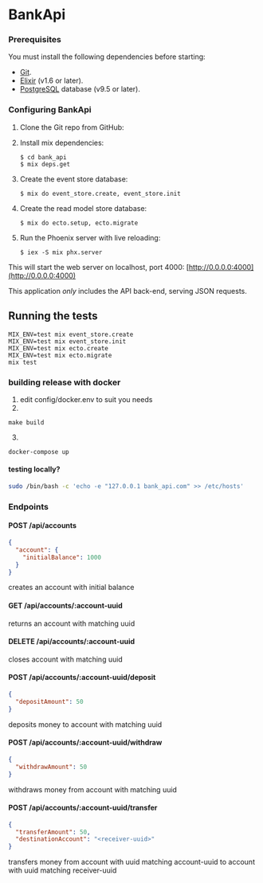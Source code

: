 # BankApi

### Prerequisites

You must install the following dependencies before starting:

- [Git](https://git-scm.com/).
- [Elixir](https://elixir-lang.org/install.html) (v1.6 or later).
- [PostgreSQL](https://www.postgresql.org/) database (v9.5 or later).

### Configuring BankApi

1. Clone the Git repo from GitHub:
2. Install mix dependencies:

   ```console
   $ cd bank_api
   $ mix deps.get
   ```

3. Create the event store database:

   ```console
   $ mix do event_store.create, event_store.init
   ```

4. Create the read model store database:

   ```console
   $ mix do ecto.setup, ecto.migrate
   ```

5. Run the Phoenix server with live reloading:

   ```console
   $ iex -S mix phx.server
   ```

This will start the web server on localhost, port 4000: [http://0.0.0.0:4000](http://0.0.0.0:4000)

This application _only_ includes the API back-end, serving JSON requests.

## Running the tests

```console
MIX_ENV=test mix event_store.create
MIX_ENV=test mix event_store.init
MIX_ENV=test mix ecto.create
MIX_ENV=test mix ecto.migrate
mix test
```

### building release with docker

1. edit config/docker.env to suit you needs
2. 
```console 
make build
```
3.
```console 
docker-compose up
```

#### testing locally?

```bash
sudo /bin/bash -c 'echo -e "127.0.0.1 bank_api.com" >> /etc/hosts'
```

### Endpoints

#### POST /api/accounts

```json
{
  "account": {
    "initialBalance": 1000
  }
}
```

creates an account with initial balance

#### GET /api/accounts/:account-uuid

returns an account with matching uuid

#### DELETE /api/accounts/:account-uuid

closes account with matching uuid

#### POST /api/accounts/:account-uuid/deposit

```json
{
  "depositAmount": 50
}
```

deposits money to account with matching uuid

#### POST /api/accounts/:account-uuid/withdraw

```json
{
  "withdrawAmount": 50
}
```

withdraws money from account with matching uuid

#### POST /api/accounts/:account-uuid/transfer

```json
{
  "transferAmount": 50,
  "destinationAccount": "<receiver-uuid>"
}
```

transfers money from account with uuid matching account-uuid to account with uuid matching receiver-uuid
